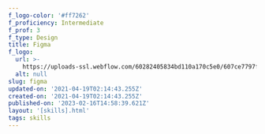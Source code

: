 ```yaml
---
f_logo-color: '#ff7262'
f_proficiency: Intermediate
f_prof: 3
f_type: Design
title: Figma
f_logo:
  url: >-
    https://uploads-ssl.webflow.com/60282405834bd110a170c5e0/607ce7797fe8e524428b2a1f_skill15.png
  alt: null
slug: figma
updated-on: '2021-04-19T02:14:43.255Z'
created-on: '2021-04-19T02:14:43.255Z'
published-on: '2023-02-16T14:58:39.621Z'
layout: '[skills].html'
tags: skills
---
```



